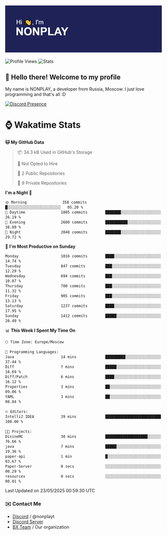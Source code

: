 ![Discord Presence](./header.png)
<br></br>
![Profile Views](https://komarev.com/ghpvc/?username=NONPLAYT&color=blue&style=for-the-badge)
![Stats](https://img.shields.io/badge/0%25-OPTIMIZED-orange?style=for-the-badge)


## :wave: Hello there! Welcome to my profile

My name is NONPLAY, a developer from Russia, Moscow. I just love programming and that's all :D

[![Discord Presence](https://lanyard.cnrad.dev/api/597087584090587177?showDisplayName=true)](https://discord.com/users/597087584090587177) 

# ⌚ Wakatime Stats

<!--START_SECTION:waka-->
**🐱 My GitHub Data** 

> 📦 34.3 kB Used in GitHub's Storage 
 > 
> 🚫 Not Opted to Hire
 > 
> 📜 2 Public Repositories 
 > 
> 🔑 9 Private Repositories 
 > 
**I'm a Night 🦉** 

```text
🌞 Morning                358 commits         █░░░░░░░░░░░░░░░░░░░░░░░░   05.20 % 
🌆 Daytime                1805 commits        ███████░░░░░░░░░░░░░░░░░░   26.19 % 
🌃 Evening                2680 commits        ██████████░░░░░░░░░░░░░░░   38.89 % 
🌙 Night                  2048 commits        ███████░░░░░░░░░░░░░░░░░░   29.72 % 
```
📅 **I'm Most Productive on Sunday** 

```text
Monday                   1016 commits        ████░░░░░░░░░░░░░░░░░░░░░   14.74 % 
Tuesday                  847 commits         ███░░░░░░░░░░░░░░░░░░░░░░   12.29 % 
Wednesday                694 commits         ███░░░░░░░░░░░░░░░░░░░░░░   10.07 % 
Thursday                 780 commits         ███░░░░░░░░░░░░░░░░░░░░░░   11.32 % 
Friday                   905 commits         ███░░░░░░░░░░░░░░░░░░░░░░   13.13 % 
Saturday                 1237 commits        ████░░░░░░░░░░░░░░░░░░░░░   17.95 % 
Sunday                   1412 commits        █████░░░░░░░░░░░░░░░░░░░░   20.49 % 
```


📊 **This Week I Spent My Time On** 

```text
🕑︎ Time Zone: Europe/Moscow

💬 Programming Languages: 
Java                     14 mins             █████████░░░░░░░░░░░░░░░░   37.44 % 
Diff                     7 mins              █████░░░░░░░░░░░░░░░░░░░░   18.69 % 
Diff/Patch               6 mins              ████░░░░░░░░░░░░░░░░░░░░░   16.12 % 
Properties               3 mins              ██░░░░░░░░░░░░░░░░░░░░░░░   09.06 % 
YAML                     3 mins              ██░░░░░░░░░░░░░░░░░░░░░░░   08.84 % 

🔥 Editors: 
IntelliJ IDEA            39 mins             █████████████████████████   100.00 % 

🐱‍💻 Projects: 
DivineMC                 30 mins             ███████████████████░░░░░░   76.66 % 
java                     7 mins              █████░░░░░░░░░░░░░░░░░░░░   19.36 % 
paper-api                1 min               █░░░░░░░░░░░░░░░░░░░░░░░░   03.67 % 
Paper-Server             0 secs              ░░░░░░░░░░░░░░░░░░░░░░░░░   00.29 % 
resources                0 secs              ░░░░░░░░░░░░░░░░░░░░░░░░░   00.01 % 
```


 Last Updated on 23/05/2025 00:59:30 UTC
<!--END_SECTION:waka-->

### ✉️ Contact Me

- [Discord](https://discord.com/users/597087584090587177) / @nonplayt
- [Discord Server](https://discord.gg/qNyybSSPm5)
- [BX Team](https://github.com/BX-Team) / Our organization
